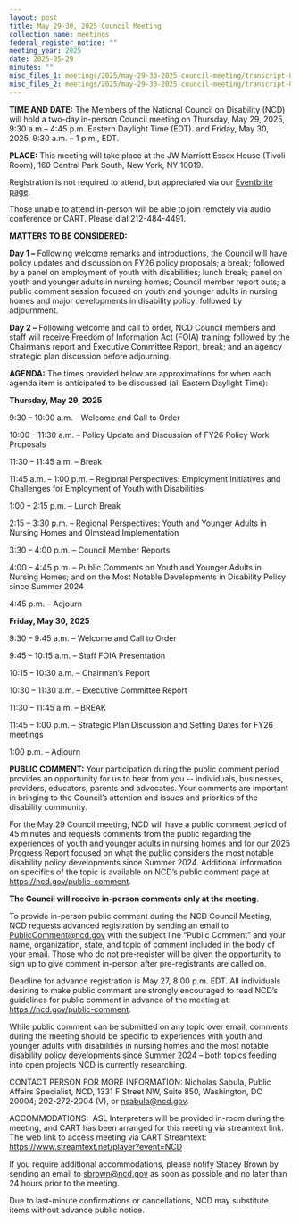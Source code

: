 ```yaml
---
layout: post
title: May 29-30, 2025 Council Meeting
collection_name: meetings
federal_register_notice: ""
meeting_year: 2025
date: 2025-05-29
minutes: ""
misc_files_1: meetings/2025/may-29-30-2025-council-meeting/transcript-052925-ncd-council-meeting-day-1.docx
misc_files_2: meetings/2025/may-29-30-2025-council-meeting/transcript-053025-ncd-council-meeting-day-2.docx
---
```

**TIME AND DATE:** The Members of the National Council on Disability (NCD) will hold a two-day in-person Council meeting on Thursday, May 29, 2025, 9:30 a.m.– 4:45 p.m. Eastern Daylight Time (EDT). and Friday, May 30, 2025, 9:30 a.m. – 1 p.m., EDT.

**PLACE:** This meeting will take place at the JW Marriott Essex House (Tivoli Room), 160 Central Park South, New York, NY 10019. 

Registration is not required to attend, but appreciated via our [Eventbrite page](https://www.eventbrite.com/e/ncd-council-meeting-may-29-30-2025-new-york-ny-tickets-1345489889479?aff=oddtdtcreator).

Those unable to attend in-person will be able to join remotely via audio conference or CART. Please dial 212-484-4491.

**MATTERS TO BE CONSIDERED:** 

**Day 1 –** Following welcome remarks and introductions, the Council will have policy updates and discussion on FY26 policy proposals; a break; followed by a panel on employment of youth with disabilities; lunch break; panel on youth and younger adults in nursing homes; Council member report outs; a public comment session focused on youth and younger adults in nursing homes and major developments in disability policy; followed by adjournment. 

**Day 2 –** Following welcome and call to order, NCD Council members and staff will receive Freedom of Information Act (FOIA) training; followed by the Chairman’s report and Executive Committee Report, break; and an agency strategic plan discussion before adjourning.

**AGENDA:**
The times provided below are approximations for when each agenda item is anticipated to be discussed (all Eastern Daylight Time):

**Thursday, May 29, 2025**

9:30 – 10:00 a.m. – Welcome and Call to Order

10:00 – 11:30 a.m. – Policy Update and Discussion of FY26 Policy Work Proposals

11:30 – 11:45 a.m. – Break

11:45 a.m. – 1:00 p.m. – Regional Perspectives: Employment Initiatives and Challenges
for Employment of Youth with Disabilities

1:00 – 2:15 p.m. – Lunch Break

2:15 – 3:30 p.m. – Regional Perspectives: Youth and Younger Adults in Nursing Homes and Olmstead
Implementation

3:30 – 4:00 p.m. – Council Member Reports

4:00 – 4:45 p.m. – Public Comments on Youth and Younger Adults in Nursing Homes; and
on the Most Notable Developments in Disability Policy since Summer 2024

4:45 p.m. – Adjourn

**Friday, May 30, 2025**

9:30 – 9:45 a.m. – Welcome and Call to Order

9:45 – 10:15 a.m. – Staff FOIA Presentation

10:15 – 10:30 a.m. – Chairman’s Report

10:30 – 11:30 a.m. – Executive Committee Report

11:30 – 11:45 a.m. – BREAK

11:45 – 1:00 p.m. – Strategic Plan Discussion and Setting Dates for FY26 meetings

1:00 p.m. – Adjourn

**PUBLIC COMMENT:** Your participation during the public comment period provides an opportunity for us to hear from you -- individuals, businesses, providers, educators, parents and advocates. Your comments are important in bringing to the Council’s attention and issues and priorities of the disability community.

For the May 29 Council meeting, NCD will have a public comment period of 45 minutes and requests comments from the public regarding the experiences of youth and younger adults in nursing homes and for our 2025 Progress Report focused on what the public considers the most notable disability policy developments since Summer 2024. Additional information on specifics of the topic is available on NCD’s public comment page at <https://ncd.gov/public-comment>.

**The Council will receive in-person comments only at the meeting**.

To provide in-person public comment during the NCD Council Meeting, NCD requests advanced registration by sending an email to PublicComment@ncd.gov with the subject line “Public Comment” and your name, organization, state, and topic of comment included in the body of your email. Those who do not pre-register will be given the opportunity to sign up to give comment in-person after pre-registrants are called on. 

Deadline for advance registration is May 27, 8:00 p.m. EDT. All individuals desiring to make public comment are strongly encouraged to read NCD’s guidelines for public comment in advance of the meeting at: <https://ncd.gov/public-comment>.

While public comment can be submitted on any topic over email, comments during the meeting should be specific to experiences with youth and younger adults with disabilities in nursing homes and the most notable disability policy developments since Summer 2024 – both topics feeding into open projects NCD is currently researching. 

CONTACT PERSON FOR MORE INFORMATION: Nicholas Sabula, Public Affairs Specialist, NCD, 1331 F Street NW, Suite 850, Washington, DC 20004; 202-272-2004 (V), or nsabula@ncd.gov.

ACCOMMODATIONS:  ASL Interpreters will be provided in-room during the meeting, and CART has been arranged for this meeting via streamtext link. The web link to access meeting via CART Streamtext: <https://www.streamtext.net/player?event=NCD>

If you require additional accommodations, please notify Stacey Brown by sending an email to [sbrown@ncd.gov](mailto:sbrown@ncd.gov) as soon as possible and no later than 24 hours prior to the meeting.

Due to last-minute confirmations or cancellations, NCD may substitute items without advance public notice.
